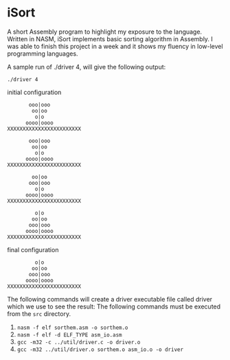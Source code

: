 # iSort
 A short Assembly program to highlight my exposure to the language. Written in NASM, iSort implements basic sorting algorithm in Assembly. I was able to finish this project in a week and it shows my fluency in low-level programming languages. 

A sample run of ./driver 4, will give the following output:

`./driver 4`

   initial configuration

           ooo|ooo
            oo|oo
             o|o
          oooo|oooo
    XXXXXXXXXXXXXXXXXXXXXXXX

           ooo|ooo
            oo|oo
             o|o
          oooo|oooo
    XXXXXXXXXXXXXXXXXXXXXXXX

            oo|oo
           ooo|ooo
             o|o
          oooo|oooo
    XXXXXXXXXXXXXXXXXXXXXXXX

             o|o
            oo|oo
           ooo|ooo
          oooo|oooo
    XXXXXXXXXXXXXXXXXXXXXXXX

   final configuration

             o|o
            oo|oo
           ooo|ooo
          oooo|oooo
    XXXXXXXXXXXXXXXXXXXXXXXX

The following commands will create a driver executable file called driver which we use to see the result: The following commands must be executed from the `src` directory.
1) `nasm -f elf sorthem.asm -o sorthem.o`
2) `nasm -f elf -d ELF_TYPE asm_io.asm`
3) `gcc -m32 -c ../util/driver.c -o driver.o`
4) `gcc -m32 ../util/driver.o sorthem.o asm_io.o -o driver`

